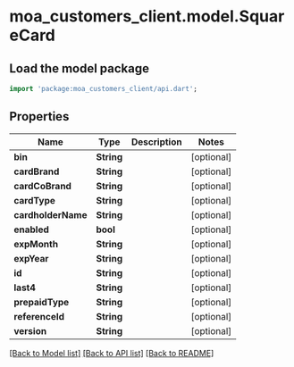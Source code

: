 # moa_customers_client.model.SquareCard

## Load the model package
```dart
import 'package:moa_customers_client/api.dart';
```

## Properties
Name | Type | Description | Notes
------------ | ------------- | ------------- | -------------
**bin** | **String** |  | [optional] 
**cardBrand** | **String** |  | [optional] 
**cardCoBrand** | **String** |  | [optional] 
**cardType** | **String** |  | [optional] 
**cardholderName** | **String** |  | [optional] 
**enabled** | **bool** |  | [optional] 
**expMonth** | **String** |  | [optional] 
**expYear** | **String** |  | [optional] 
**id** | **String** |  | [optional] 
**last4** | **String** |  | [optional] 
**prepaidType** | **String** |  | [optional] 
**referenceId** | **String** |  | [optional] 
**version** | **String** |  | [optional] 

[[Back to Model list]](../README.md#documentation-for-models) [[Back to API list]](../README.md#documentation-for-api-endpoints) [[Back to README]](../README.md)


